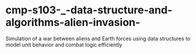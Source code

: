 # cmp-s103-_-data-structure-and-algorithms-alien-invasion-
Simulation of a war between aliens and Earth forces using data structures to model unit behavior and combat logic efficiently
